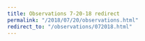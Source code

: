 ```yaml
---
title: Observations 7-20-18 redirect
permalink: "/2018/07/20/observations.html"
redirect_to: "/observations/072018.html"
---
```


